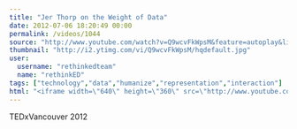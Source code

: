 ```yaml
---
title: "Jer Thorp on the Weight of Data"
date: 2012-07-06 18:20:49 00:00
permalink: /videos/1044
source: "http://www.youtube.com/watch?v=Q9wcvFkWpsM&feature=autoplay&list=FLQ6JOEHtEu8F9vGX78IBBnQ&playnext=1"
thumbnail: "http://i2.ytimg.com/vi/Q9wcvFkWpsM/hqdefault.jpg"
user:
  username: "rethinkedteam"
  name: "rethinkED"
tags: ["technology","data","humanize","representation","interaction"]
html: "<iframe width=\"640\" height=\"360\" src=\"http://www.youtube.com/embed/Q9wcvFkWpsM?wmode=transparent&fs=1&feature=oembed\" frameborder=\"0\" allowfullscreen></iframe>"
---
```


TEDxVancouver 2012